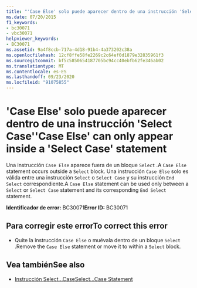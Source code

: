 ```yaml
---
title: "'Case Else' solo puede aparecer dentro de una instrucción 'Select Case'"
ms.date: 07/20/2015
f1_keywords:
- bc30071
- vbc30071
helpviewer_keywords:
- BC30071
ms.assetid: 9a4f8ccb-717a-4d18-91b4-4a373202c38a
ms.openlocfilehash: 12cf8ffe58fe2269c2c64ef0d1879e32835961f3
ms.sourcegitcommit: bf5c5850654187705bc94cc40ebfb62fe346ab02
ms.translationtype: MT
ms.contentlocale: es-ES
ms.lasthandoff: 09/23/2020
ms.locfileid: "91075855"
---
```

# <a name="case-else-can-only-appear-inside-a-select-case-statement"></a><span data-ttu-id="77349-102">'Case Else' solo puede aparecer dentro de una instrucción 'Select Case'</span><span class="sxs-lookup"><span data-stu-id="77349-102">'Case Else' can only appear inside a 'Select Case' statement</span></span>

<span data-ttu-id="77349-103">Una instrucción `Case Else` aparece fuera de un bloque `Select` .</span><span class="sxs-lookup"><span data-stu-id="77349-103">A `Case Else` statement occurs outside a `Select` block.</span></span> <span data-ttu-id="77349-104">Una instrucción `Case Else` solo es válida entre una instrucción `Select` o `Select Case` y su instrucción `End Select` correspondiente.</span><span class="sxs-lookup"><span data-stu-id="77349-104">A `Case Else` statement can be used only between a `Select` or `Select Case` statement and its corresponding `End Select` statement.</span></span>  
  
 <span data-ttu-id="77349-105">**Identificador de error:** BC30071</span><span class="sxs-lookup"><span data-stu-id="77349-105">**Error ID:** BC30071</span></span>  
  
## <a name="to-correct-this-error"></a><span data-ttu-id="77349-106">Para corregir este error</span><span class="sxs-lookup"><span data-stu-id="77349-106">To correct this error</span></span>  
  
- <span data-ttu-id="77349-107">Quite la instrucción `Case Else` o muévala dentro de un bloque `Select` .</span><span class="sxs-lookup"><span data-stu-id="77349-107">Remove the `Case Else` statement or move it to within a `Select` block.</span></span>  
  
## <a name="see-also"></a><span data-ttu-id="77349-108">Vea también</span><span class="sxs-lookup"><span data-stu-id="77349-108">See also</span></span>

- [<span data-ttu-id="77349-109">Instrucción Select...Case</span><span class="sxs-lookup"><span data-stu-id="77349-109">Select...Case Statement</span></span>](../language-reference/statements/select-case-statement.md)
